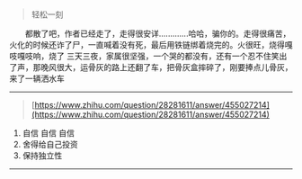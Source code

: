 ## <!-- # excerpt -->

> 轻松一刻

 <p style="text-indent:2em;">都散了吧，作者已经走了，走得很安详.............哈哈，骗你的。走得很痛苦，火化的时候还诈了尸，一直喊着没有死，最后用铁链绑着烧完的。火很旺，烧得嘎吱嘎吱响，烧了 三天三夜，家属很坚强，一个哭的都没有，还有一个忍不住笑出了声，那晚风很大，运骨灰的路上还翻了车，把骨灰盒摔碎了，刚要捧点儿骨灰，来了一辆洒水车</p>

---

> [https://www.zhihu.com/question/28281611/answer/455027214](https://www.zhihu.com/question/28281611/answer/455027214)

1. 自信 自信 自信
2. 舍得给自己投资
3. 保持独立性

---
